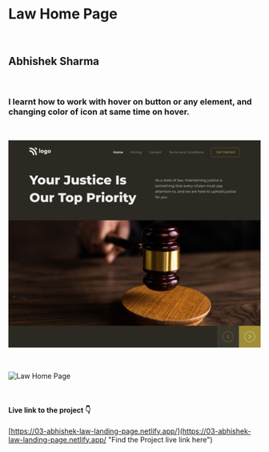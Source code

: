 # Law Home Page

<br>

## Abhishek Sharma

<br>

### I learnt how to work with hover on button or any element, and changing color of icon at same time on hover.

<br>

![Law Home Page](./3.png)

<br>

![Law Home Page](https://img.shields.io/badge/TIme-1--2%20Hours-brightgreen)

<br>

#### Live link to the project 👇

[https://03-abhishek-law-landing-page.netlify.app/](https://03-abhishek-law-landing-page.netlify.app/ "Find the Project live link here")
<br>
